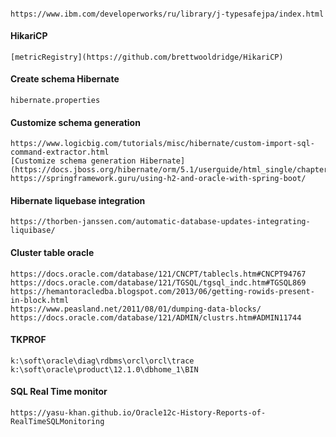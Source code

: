 ####  

    https://www.ibm.com/developerworks/ru/library/j-typesafejpa/index.html

#### HikariCP

    [metricRegistry](https://github.com/brettwooldridge/HikariCP)

#### Create schema Hibernate

    hibernate.properties

#### Customize schema generation

    https://www.logicbig.com/tutorials/misc/hibernate/custom-import-sql-command-extractor.html
    [Customize schema generation Hibernate](https://docs.jboss.org/hibernate/orm/5.1/userguide/html_single/chapters/schema/Schema.html)
    https://springframework.guru/using-h2-and-oracle-with-spring-boot/

#### Hibernate liquebase integration

    https://thorben-janssen.com/automatic-database-updates-integrating-liquibase/

#### Cluster table oracle

    https://docs.oracle.com/database/121/CNCPT/tablecls.htm#CNCPT94767
    https://docs.oracle.com/database/121/TGSQL/tgsql_indc.htm#TGSQL869
    https://hemantoracledba.blogspot.com/2013/06/getting-rowids-present-in-block.html
    https://www.peasland.net/2011/08/01/dumping-data-blocks/
    https://docs.oracle.com/database/121/ADMIN/clustrs.htm#ADMIN11744

#### TKPROF

    k:\soft\oracle\diag\rdbms\orcl\orcl\trace
    k:\soft\oracle\product\12.1.0\dbhome_1\BIN

#### SQL Real Time monitor

    https://yasu-khan.github.io/Oracle12c-History-Reports-of-RealTimeSQLMonitoring
